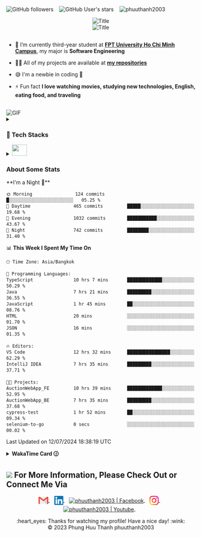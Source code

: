 <img alt="GitHub followers" src="https://img.shields.io/github/followers/phuuthanh-dev?style=social"> &nbsp;&nbsp; <img alt="GitHub User's stars" src="https://img.shields.io/github/stars/phuuthanh-dev?style=social"> &nbsp;&nbsp; <img src="https://komarev.com/ghpvc/?username=phuuthanh-dev&label=Profile%20views&color=brightgreen&style=flat" alt="phuuthanh2003"/>

<div align="center">
  <img src="https://readme-typing-svg.herokuapp.com?font=Kaushan+Script&size=80&duration=3000&pause=800&color=BF91F3&multiline=true&random=false&width=720&height=130&lines=Welcome+to+my+profile" alt="Title" />
</div>

<div align="center">
  <img src="https://readme-typing-svg.herokuapp.com?font=Dancing+Script&size=35&duration=1&pause=999999&color=BF91F3&random=false&width=500&height=50&lines=Hi%2C+my+fullname+is+Ph%C3%B9ng+H%E1%BB%AFu+Th%C3%A0nh" alt="Title"/><br/>
</div>

##

- 🔭 I’m currently third-year student at [**FPT University Ho Chi Minh Campus**](https://hcmuni.fpt.edu.vn/), my major is **Software Engineering**
- 👨‍💻 All of my projects are available at [**my repositories**](https://github.com/phuuthanh2003?tab=repositories)
- 😅 I'm a newbie in coding 🐧

- ⚡ Fun fact **I love watching movies, studying new technologies, English, eating food, and traveling**
  
##
<img alt="GIF" src="https://github.com/phuuthanh2003/phuuthanh2003/blob/main/ChillMario.gif"/>



<details>
<summary><h3><b>🔮 Tech Stacks</b></h3></summary>

  
  - ##### Backends
  ![Java](https://img.shields.io/badge/java-%23ED8B00.svg?style=for-the-badge&logo=java&logoColor=white)
  ![.Net](https://img.shields.io/badge/dotnet-%238A2BE2.svg?style=for-the-badge&logo=dotnet&logoColor=white)
  ![C#](https://img.shields.io/badge/C%23-239120?style=for-the-badge&logo=csharp&logoColor=white)
  ![C](https://img.shields.io/badge/C-00599C?style=for-the-badge&logo=c&logoColor=white)
  ![Spring](https://img.shields.io/badge/Spring-6DB33F?style=for-the-badge&logo=spring&logoColor=white)
  - ##### API
  ![Postman](https://img.shields.io/badge/Postman-FF6C37?style=for-the-badge&logo=Postman&logoColor=white)
  - ##### Frontends

  ![JavaScript](https://img.shields.io/badge/javascript-%23323330.svg?style=for-the-badge&logo=javascript&logoColor=%23F7DF1E)
  ![TypeScript](https://img.shields.io/badge/typescript-%23007ACC.svg?style=for-the-badge&logo=typescript&logoColor=white)
  ![jQuery](https://img.shields.io/badge/jquery-%230769AD.svg?style=for-the-badge&logo=jquery&logoColor=white)
  ![HTML5](https://img.shields.io/badge/html5-%23E34F26.svg?style=for-the-badge&logo=html5&logoColor=white)
  ![CSS3](https://img.shields.io/badge/css3-%231572B6.svg?style=for-the-badge&logo=css3&logoColor=white)
  ![Bootstrap](https://img.shields.io/badge/bootstrap-%23563D7C.svg?style=for-the-badge&logo=bootstrap&logoColor=white)
  ![React](https://img.shields.io/badge/react-%2300A6D3.svg?style=for-the-badge&logo=react&logoColor=white)
  ![Babel](https://img.shields.io/badge/Babel-F9DC3E?style=for-the-badge&logo=babel&logoColor=white)

  - ##### Databases
  ![MicrosoftSQLServer](https://img.shields.io/badge/Microsoft%20SQL%20Sever-CC2927?style=for-the-badge&logo=microsoft%20sql%20server&logoColor=white)
  ![MySQL](https://img.shields.io/badge/MySQL-005C84?style=for-the-badge&logo=mysql&logoColor=white)
</details>

<details><summary>
<img src="https://media0.giphy.com/media/cNZqrH5IzOG0xrlWks/giphy.gif?cid=ecf05e47map255q427en9uprqc1sb0unjq5k4fnqg5pmhhs4&rid=giphy.gif&ct=s" width="40px" height="30px"><h3><b>About Some Stats</b></h3>
</summary>

<div align="center">
  <img height="170em" src="https://github-readme-stats-vercel-phuuthanh2003s-projects.vercel.app/api/top-langs/?username=phuuthanh-dev&theme=tokyonight&show_icons=true&hide_border=false&layout=compact" alt="phuuthanh2003-langs"/>
  <img height="170em" src="https://github-readme-stats-vercel-phuuthanh2003s-projects.vercel.app/api?username=phuuthanh-dev&theme=tokyonight&show_icons=true&hide_border=false&count_private=true" alt="phuuthanh2003-stats"/>
</div>
<div align="center">
  <img src="https://github-readme-streak-stats.herokuapp.com/?user=phuuthanh-dev&theme=tokyonight&hide_border=false"/>
</div>
<br/>
</details>
<!--START_SECTION:waka-->
**I'm a Night 🦉** 

```text
🌞 Morning                124 commits         █░░░░░░░░░░░░░░░░░░░░░░░░   05.25 % 
🌆 Daytime                465 commits         █████░░░░░░░░░░░░░░░░░░░░   19.68 % 
🌃 Evening                1032 commits        ███████████░░░░░░░░░░░░░░   43.67 % 
🌙 Night                  742 commits         ████████░░░░░░░░░░░░░░░░░   31.40 % 
```


📊 **This Week I Spent My Time On** 

```text
🕑︎ Time Zone: Asia/Bangkok

💬 Programming Languages: 
TypeScript               10 hrs 7 mins       █████████████░░░░░░░░░░░░   50.29 % 
Java                     7 hrs 21 mins       █████████░░░░░░░░░░░░░░░░   36.55 % 
JavaScript               1 hr 45 mins        ██░░░░░░░░░░░░░░░░░░░░░░░   08.76 % 
HTML                     20 mins             ░░░░░░░░░░░░░░░░░░░░░░░░░   01.70 % 
JSON                     16 mins             ░░░░░░░░░░░░░░░░░░░░░░░░░   01.35 % 

🔥 Editors: 
VS Code                  12 hrs 32 mins      ████████████████░░░░░░░░░   62.29 % 
IntelliJ IDEA            7 hrs 35 mins       █████████░░░░░░░░░░░░░░░░   37.71 % 

🐱‍💻 Projects: 
AuctionWebApp_FE         10 hrs 39 mins      █████████████░░░░░░░░░░░░   52.95 % 
AuctionWebApp_BE         7 hrs 35 mins       █████████░░░░░░░░░░░░░░░░   37.68 % 
cypress-test             1 hr 52 mins        ██░░░░░░░░░░░░░░░░░░░░░░░   09.34 % 
selenium-to-go           0 secs              ░░░░░░░░░░░░░░░░░░░░░░░░░   00.02 % 
```


 Last Updated on 12/07/2024 18:38:19 UTC
<!--END_SECTION:waka-->


<details>
 <summary size="16"><b>WakaTime Card 🕜</b></summary>
  <br/>
 <img src="https://github-readme-stats.vercel.app/api/wakatime?username=phuuthanh2003&layout=compact&theme=tokyonight"/>
</details>

## <img src='https://raw.githubusercontent.com/ShahriarShafin/ShahriarShafin/main/Assets/handshake.gif' width="60"> For More Information, Please Check Out or Connect Me Via

<p align="center">
  <a href="mailto:phuuthanh2003@gmail.com" >
    <img align="center" alt="phuuthanh2003 | Gmail" width="26px" src="https://github.com/SatYu26/SatYu26/blob/master/Assets/Gmail.svg" />
  </a> &nbsp;&nbsp;
  
  <a href="https://www.linkedin.com/in/phuuthanh2003/" target="_blank">
    <img align="center" alt="phuuthanh2003 | Linkedin" width="24px" src="https://github.com/SatYu26/SatYu26/blob/master/Assets/Linkedin.svg" />
  </a> &nbsp;&nbsp;
  
  <a href="https://www.facebook.com/thanhphg89/" target="_blank">
      <img align="center" alt="phuuthanh2003 | Facebook" width="24px" src="https://upload.wikimedia.org/wikipedia/en/thumb/0/04/Facebook_f_logo_%282021%29.svg/100px-Facebook_f_logo_%282021%29.svg.png" />
  </a> &nbsp;&nbsp;
  
  <a href="https://www.instagram.com/hthanh.08/" target="_blank">
    <img align="center" alt="phuuthanh2003 | Instagram" width="24px" src="https://github.com/SatYu26/SatYu26/blob/master/Assets/Instagram.svg" />
  </a> &nbsp;&nbsp;
  
  <a href="https://www.youtube.com/@Code4Future" target="_blank">
    <img align="center" alt="phuuthanh2003 | Youtube" width="32px" src="https://icon-library.com/images/youtube-video-icon-png/youtube-video-icon-png-29.jpg" />
  </a> &nbsp;&nbsp;
<p>

<div align="center">
  :heart_eyes: Thanks for watching my profile! Have a nice day! :wink: <br/>
  &copy; 2023 Phung Huu Thanh phuuthanh2003
</div>
